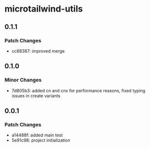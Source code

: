 # microtailwind-utils

## 0.1.1

### Patch Changes

- cc88387: improved merge

## 0.1.0

### Minor Changes

- 7d805b3: added cn and cnx for performance reasons, fixed typing issues in create variants

## 0.0.1

### Patch Changes

- a14488f: added main test
- 5e91c98: project initialization
